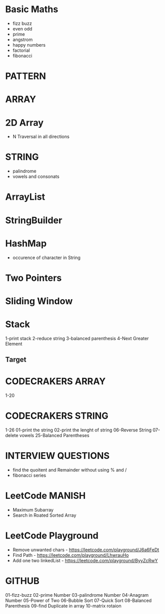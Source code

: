 # Basic Maths

- fizz buzz
- even odd
- prime
- angstrom
- happy numbers
- factorial
- fibonacci

# PATTERN

# ARRAY

# 2D Array

- N Traversal in all directions

# STRING

- palindrome
- vowels and consonats

# ArrayList

# StringBuilder

# HashMap

- occurence of character in String

# Two Pointers

# Sliding Window

# Stack

1-print stack
2-reduce string
3-balanced parenthesis
4-Next Greater Element

## Target

# CODECRAKERS ARRAY

1-20

# CODECRAKERS STRING

1-26
01-print the string
02-print the lenght of string
06-Reverse String
07-delete vowels
25-Balanced Parentheses

# INTERVIEW QUESTIONS

- find the quoitent and Remainder without using % and /
- fibonacci series

# LeetCode MANISH

- Maximum Subarray
- Search in Roated Sorted Array

# LeetCode Playground

- Remove unwanted chars - https://leetcode.com/playground/J6a6FeDt
- Find Path - https://leetcode.com/playground/LhwrauHo
- Add one two linkedList - https://leetcode.com/playground/ByyZcRwY

# GITHUB

01-fizz-buzz
02-prime Number
03-palindrome Number
04-Anagram Number
05-Power of Two
06-Bubble Sort
07-Quick Sort
08-Balanced Parenthesis
09-find Duplicate in array
10-matrix rotaion
